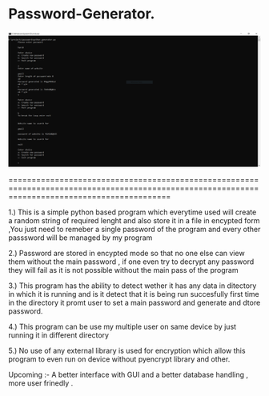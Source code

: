 # Password-Generator.

![alt text](https://raw.githubusercontent.com/hvijaycse/Password-Generator/master/working.PNG)


===============================================================================================================================================

1.) This is a simple python based program which everytime used will create a random string of required lenght and also store it in  a file in encypted form  ,You just need to remeber a  single password of the program and every other passsword will be managed by my program

2.) Password are stored in encypted mode so that no one else can view them without the main password , if one even try to decrypt any password they will fail as it is not possible without the main pass of the program

3.) This program  has the ability to detect wether it has any data in ditectory in which it is running and is it detect that it is being run succesfully first time in the directory it promt user to set a main password and generate and dtore password.

4.) This program can be use my multiple user on same device  by just running it in different directory

5.) No use of any external library is used for encryption which allow this program to even run on device without pyencrypt library and other.


Upcoming :- A better interface with GUI and a better database handling , more user frinedly .
